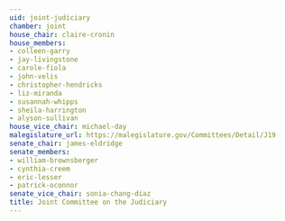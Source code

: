 ```yaml
---
uid: joint-judiciary
chamber: joint
house_chair: claire-cronin
house_members:
- colleen-garry
- jay-livingstone
- carole-fiola
- john-velis
- christopher-hendricks
- liz-miranda
- susannah-whipps
- sheila-harrington
- alyson-sullivan
house_vice_chair: michael-day
malegislature_url: https://malegislature.gov/Committees/Detail/J19
senate_chair: james-eldridge
senate_members:
- william-brownsberger
- cynthia-creem
- eric-lesser
- patrick-oconnor
senate_vice_chair: sonia-chang-diaz
title: Joint Committee on the Judiciary
---
```

